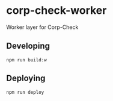 # corp-check-worker
Worker layer for Corp-Check

## Developing

```
npm run build:w
```

## Deploying

```
npm run deploy
```